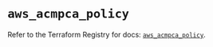 # `aws_acmpca_policy`

Refer to the Terraform Registry for docs: [`aws_acmpca_policy`](https://registry.terraform.io/providers/hashicorp/aws/6.2.0/docs/resources/acmpca_policy).
